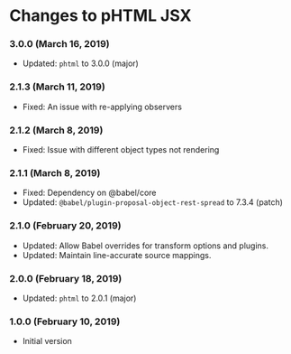 # Changes to pHTML JSX

### 3.0.0 (March 16, 2019)

- Updated: `phtml` to 3.0.0 (major)

### 2.1.3 (March 11, 2019)

- Fixed: An issue with re-applying observers

### 2.1.2 (March 8, 2019)

- Fixed: Issue with different object types not rendering

### 2.1.1 (March 8, 2019)

- Fixed: Dependency on @babel/core
- Updated: `@babel/plugin-proposal-object-rest-spread` to 7.3.4 (patch)

### 2.1.0 (February 20, 2019)

- Updated: Allow Babel overrides for transform options and plugins.
- Updated: Maintain line-accurate source mappings.

### 2.0.0 (February 18, 2019)

- Updated: `phtml` to 2.0.1 (major)

### 1.0.0 (February 10, 2019)

- Initial version
